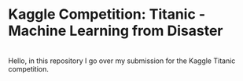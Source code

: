 # Kaggle Competition: Titanic - Machine Learning from Disaster
<br>
Hello, in this repository I go over my submission for the Kaggle Titanic competition.
